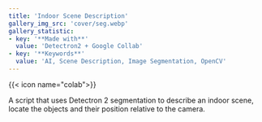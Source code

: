 ```yaml
---
title: 'Indoor Scene Description' 
gallery_img_src: 'cover/seg.webp'
gallery_statistic:
- key: '**Made with**'
  value: 'Detectron2 + Google Collab'
- key: '**Keywords**'
  value: 'AI, Scene Description, Image Segmentation, OpenCV'
---
```

{{< icon name="colab">}}

A script that uses Detectron 2 segmentation to describe an indoor scene, locate the objects and their position relative to the camera. 
